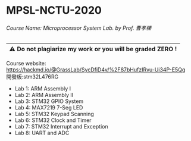 # MPSL-NCTU-2020

###### Course Name: Microprocessor System Lab. by Prof. 曹孝櫟
|:warning: **Do not plagiarize my work or you will be graded ZERO !**|
|-|

Course website: https://hackmd.io/@GrassLab/SycDfiD4v/%2F87bHufzIRvu-Ui34P-E5Qg  
開發板:stm32L476RG

* Lab 1: ARM Assembly I
* Lab 2: ARM Assembly II
* Lab 3: STM32 GPIO System
* Lab 4: MAX7219 7-Seg LED
* Lab 5: STM32 Keypad Scanning
* Lab 6: STM32 Clock and Timer
* Lab 7: STM32 Interrupt and Exception
* Lab 8: UART and ADC


